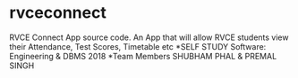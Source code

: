 # rvceconnect
RVCE Connect App source code.
An App that will allow RVCE students view their Attendance, Test Scores, Timetable etc
*SELF STUDY Software: Engineering & DBMS 2018 
*Team Members SHUBHAM PHAL & PREMAL SINGH
